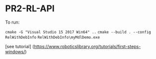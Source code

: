 # PR2-RL-API

To run:

`cmake -G "Visual Studio 15 2017 Win64" ..`
`cmake --build . --config RelWithDebInfo`
`RelWithDebInfo\myMdlDemo.exe`

[see tutorial] (https://www.roboticslibrary.org/tutorials/first-steps-windows/)
